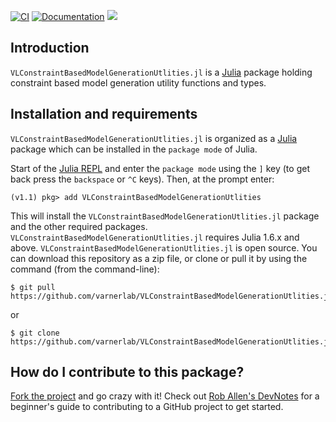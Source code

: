 [![CI](https://github.com/varnerlab/VLConstraintBasedModelGenerationUtilities.jl/actions/workflows/varnerlab.yml/badge.svg?event=push)](https://github.com/varnerlab/VLConstraintBasedModelGenerationUtilities.jl/actions/workflows/varnerlab.yml)
[![Documentation](https://github.com/varnerlab/VLConstraintBasedModelGenerationUtilities.jl/actions/workflows/docdeploy.yml/badge.svg?event=push)](https://github.com/varnerlab/VLConstraintBasedModelGenerationUtilities.jl/actions/workflows/docdeploy.yml)
[![](https://img.shields.io/badge/docs-stable-blue.svg)](https://varnerlab.github.io/VLConstraintBasedModelGenerationUtilities.jl/stage)

## Introduction
``VLConstraintBasedModelGenerationUtlities.jl`` is a [Julia](https://julialang.org/downloads/) package holding constraint based model generation utility functions and types. 

## Installation and requirements
``VLConstraintBasedModelGenerationUtlities.jl`` is organized as a [Julia](http://julialang.org) package which can be installed in the ``package mode`` of Julia.

Start of the [Julia REPL](https://docs.julialang.org/en/v1/stdlib/REPL/index.html) and enter the ``package mode`` using the ``]`` key (to get back press the ``backspace`` or ``^C`` keys). Then, at the prompt enter:

    (v1.1) pkg> add VLConstraintBasedModelGenerationUtlities

This will install the ``VLConstraintBasedModelGenerationUtlities.jl`` package and the other required packages. ``VLConstraintBasedModelGenerationUtlities.jl`` requires Julia 1.6.x and above.
``VLConstraintBasedModelGenerationUtlities.jl`` is open source. You can download this repository as a zip file, or clone or pull it by using the command (from the command-line):

	$ git pull https://github.com/varnerlab/VLConstraintBasedModelGenerationUtlities.jl.git

or

	$ git clone https://github.com/varnerlab/VLConstraintBasedModelGenerationUtlities.jl.git

## How do I contribute to this package?
[Fork the project](https://guides.github.com/activities/forking/) and go crazy with it!
Check out [Rob Allen's DevNotes](https://akrabat.com/the-beginners-guide-to-contributing-to-a-github-project/)
for a beginner's guide to contributing to a GitHub project to get started. 



